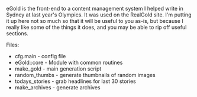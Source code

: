 eGold is the front-end to a content management system I helped write in Sydney at last year's Olympics. It was used on the RealGold site. I'm putting it up here not so much so that it will be useful to you as-is, but because I really like some of the things it does, and you may be able to rip off useful sections.

Files:

* cfg.main - config file
* eGold::core - Module with common routines
* make_gold - main generation script
* random_thumbs - generate thumbnails of random images
* todays_stories - grab headlines for last 30 stories
* make_archives - generate archives